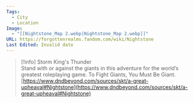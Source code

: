 ```yaml
---
Tags:
  - City
  - Location
Image:
  - "[[Nightstone_Map 2.webp|Nightstone_Map 2.webp]]"
URL: https://forgottenrealms.fandom.com/wiki/Nightstone
Last Edited: Invalid date
---
```

> [!info] Storm King's Thunder  
> Stand with or against the giants in this adventure for the world’s greatest roleplaying game. To Fight Giants, You Must Be Giant.  
> [https://www.dndbeyond.com/sources/skt/a-great-upheaval#Nightstone](https://www.dndbeyond.com/sources/skt/a-great-upheaval#Nightstone)